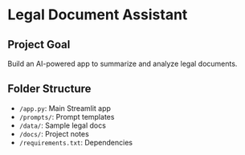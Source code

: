 # Legal Document Assistant

## Project Goal
Build an AI-powered app to summarize and analyze legal documents.

## Folder Structure
- `/app.py`: Main Streamlit app
- `/prompts/`: Prompt templates
- `/data/`: Sample legal docs
- `/docs/`: Project notes
- `/requirements.txt`: Dependencies